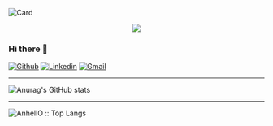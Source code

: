 ![Card](https://github.com/Skgrendel/Skgrendel/assets/20147339/4238f143-d2a6-43f5-89b6-d3c496ef0ac4)
<p align="center"><img src="https://i.imgur.com/A6bWGFl.gif"/></p>

### Hi there 👋
[![Github](https://img.shields.io/badge/-Github-000?style=flat&logo=Github&logoColor=white)](https://github.com/Skgrendel)
[![Linkedin](https://img.shields.io/badge/-LinkedIn-blue?style=flat&logo=Linkedin&logoColor=white)](https://www.linkedin.com/in/bryan-andion)
[![Gmail](https://img.shields.io/badge/-Gmail-c14438?style=flat&logo=Gmail&logoColor=white)](mailto:bryan.andion@gmail.com)
***
![Anurag's GitHub stats](https://github-readme-stats.vercel.app/api?username=Skgrendel&theme=default&show_icons=true)
***
<img src="https://github-readme-stats.vercel.app/api/top-langs/?username=Skgrendel&langs_count=10&theme=default&layout=compact" alt="AnhellO :: Top Langs" />
